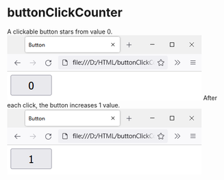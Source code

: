 # buttonClickCounter
A clickable button stars from value 0.  
![image](https://github.com/bill0129bill/buttonClickCounter/blob/main/image/button00.png) 
After each click, the button increases 1 value. 
![image](https://github.com/bill0129bill/buttonClickCounter/blob/main/image/button01.png)
